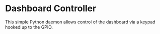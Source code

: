 # Dashboard Controller

This simple Python daemon allows control of [the dashboard](https://www.hackster.io/colinodell/multi-dashboard-display-with-arduino-controller-efb4a5) via a keypad hooked up to the GPIO.
